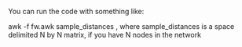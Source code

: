 You can run the code with something like:

awk -f fw.awk sample_distances , where sample_distances is a space delimited N by N matrix, if
you have N nodes in the network
